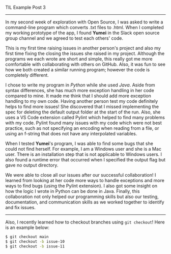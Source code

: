 TIL Example Post 3

---

In my second week of exploration with Open Source, I was asked to write a command-line program which converts .txt files to .html. When I completed my working prototype of the app, I found **Yumei** in the Slack open source group channel and we agreed to test each others' code.

This is my first time raising issues in another person's project and also my first time fixing the closing the issues she raised in my project. Although the programs we each wrote are short and simple, this really got me more comfortable with collaborating with others on GitHub. Also, it was fun to see how we both created a similar running program; however the code is completely different.

I chose to write my program in *Python* while she used *Java*. Aside from syntax differences, she has much more exception handling in her code compared to mine. It made me think that I should add more exception handling to my own code. Having another person test my code definitely helps to find more issues! She discovered that I missed implementing the spec for deleting the default output folder at the start of the run. Also, she uses a VS Code extension called Pylint which helped to find many problems with my code. Pylint found many issues with my code which were not best practice, such as not specifying an encoding when reading from a file, or using an f-string that does not have any interpolated variables.

When I tested **Yumei**'s program, I was able to find some bugs that she could not find herself. For example, I am a Windows user and she is a Mac user. There is an installation step that is not applicable to Windows users. I also found a runtime error that occurred when I specified the output flag but gave no output directory.

We were able to close all our issues after our successful collaboration! I learned from looking at her code more ways to handle exceptions and more ways to find bugs (using the Pylint extension). I also got some insight on how the logic I wrote in Python can be done in Java. Finally, this collaboration not only helped our programming skills but also our testing, documentation, and communication skills as we worked together to identify and fix issues.

---

Also, I recently learned how to checkout branches using `git checkout`! Here is an example below:

```sh
$ git checkout main
$ git checkout -b issue-10
$ git checkout -b issue-11
```